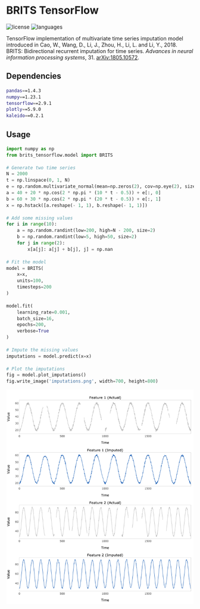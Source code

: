 # BRITS TensorFlow

![license](https://img.shields.io/github/license/flaviagiammarino/brits-tensorflow?color=9b72e5)
![languages](https://img.shields.io/github/languages/top/flaviagiammarino/brits-tensorflow?color=3672be)

TensorFlow implementation of multivariate time series imputation model introduced in Cao, W., Wang, D., Li, J.,
Zhou, H., Li, L. and Li, Y., 2018. BRITS: Bidirectional recurrent imputation for time series.
*Advances in neural information processing systems*, 31. 
[arXiv:1805.10572](https://arxiv.org/abs/1805.10572).

## Dependencies
```bash
pandas==1.4.3
numpy==1.23.1
tensorflow==2.9.1
plotly==5.9.0
kaleido==0.2.1
```
## Usage
```python
import numpy as np
from brits_tensorflow.model import BRITS

# Generate two time series
N = 2000
t = np.linspace(0, 1, N)
e = np.random.multivariate_normal(mean=np.zeros(2), cov=np.eye(2), size=N)
a = 40 + 20 * np.cos(2 * np.pi * (10 * t - 0.5)) + e[:, 0]
b = 60 + 30 * np.cos(2 * np.pi * (20 * t - 0.5)) + e[:, 1]
x = np.hstack([a.reshape(- 1, 1), b.reshape(- 1, 1)])

# Add some missing values
for i in range(10):
    a = np.random.randint(low=200, high=N - 200, size=2)
    b = np.random.randint(low=5, high=50, size=2)
    for j in range(2):
        x[a[j]: a[j] + b[j], j] = np.nan
    
# Fit the model
model = BRITS(
    x=x,
    units=100,
    timesteps=200
)

model.fit(
    learning_rate=0.001,
    batch_size=16,
    epochs=200,
    verbose=True
)

# Impute the missing values
imputations = model.predict(x=x)

# Plot the imputations
fig = model.plot_imputations()
fig.write_image('imputations.png', width=700, height=800)
```
![imputations](example/imputations.png)
